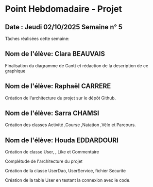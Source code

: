 # Point Hebdomadaire - Projet

## Date : Jeudi 02/10/2025 Semaine n° 5

Tâches réalisées cette semaine:

## Nom de l'élève: Clara BEAUVAIS
Finalisation du diagramme de Gantt et rédaction de la description de ce graphique

## Nom de l'élève: Raphaël CARRERE

Création de l'architecture du projet sur le dépôt Github.

## Nom de l'élève: Sarra CHAMSI
Création des classes Activité ,Course ,Natation ,Vélo et Parcours.

## Nom de l'élève: Houda EDDARDOURI
Création de classe User, , Like et Commentaire

Complétude de l'architecture du projet 

Création de la classe UserDao, UserService, fichier Securite 

Création de la table User en testant la connexion avec le code.






